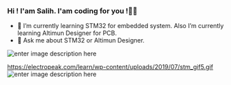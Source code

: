 ﻿### Hi ! I'am Salih. I'am coding for you !🙋‍♂️

-   🌱  I’m currently learning STM32 for embedded system. Also I’m currently learning Altimun Designer for PCB.
-   💬  Ask me about STM32 or Altimun Designer.

![enter image description here](https://www.altium.com/documentation/sites/default/files/wiki_attachments/296650/RotationalSphere2.gif)

https://electropeak.com/learn/wp-content/uploads/2019/07/stm_gif5.gif
![enter image description here](https://raw.githubusercontent.com/BrunnerLivio/brunnerlivio/master/images/marquee.svg)
